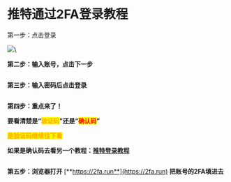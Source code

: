 # 推特通过2FA登录教程

第一步：点击登录

![](../../.gitbook/assets/a7bdbce7b9d19d23278451d1062f8090.png)\


**第二步：输入账号，点击下一步**

<figure><img src="../../.gitbook/assets/263e7af1b0825ce0f2b384a6914c191a.png" alt=""><figcaption></figcaption></figure>

**第三步：输入密码后点击登录**

<figure><img src="../../.gitbook/assets/b896f49268027dfb04dd678652932c2f.png" alt=""><figcaption></figcaption></figure>

**第四步：重点来了！**

**要看清楚是“**<mark style="color:orange;">**验证码**</mark>**”还是“**<mark style="color:red;">**确认码**</mark>**”**

<mark style="color:orange;">**是验证码继续往下看**</mark>

**如果是确认码去看另一个教程：**[**推特登录教程**](tui-te-zhang-hao-deng-lu-xiang-xi-jiao-cheng.md)

<figure><img src="../../.gitbook/assets/de6759a8db7028cb14cf0686b39a4e4b.png" alt=""><figcaption></figcaption></figure>

**第五步：浏览器打开** [**https://2fa.run**](https://2fa.run) **把账号的2FA填进去**

<figure><img src="../../.gitbook/assets/21719f3de8b9dd7a1edc4e998285b35a.png" alt=""><figcaption></figcaption></figure>

<figure><img src="../../.gitbook/assets/afb1943781df79309c81a30fbd0e1ef5.png" alt=""><figcaption></figcaption></figure>

